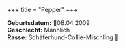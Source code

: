+++
title =  "Pepper"
+++

**Geburtsdatum:** 🎂08.04.2009  
**Geschlecht:** Männlich  
**Rasse:** Schäferhund-Collie-Mischling 🐶
